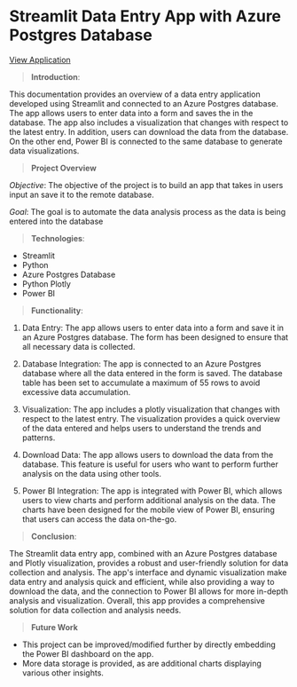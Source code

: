 # Streamlit Data Entry App with Azure Postgres Database

[View Application](https://telrich-streamlit-database-connection-test-db-test-cdg8zc.streamlit.app/)

>**Introduction**:

This documentation provides an overview of a data entry application developed using Streamlit and connected to an Azure Postgres database. 
The app allows users to enter data into a form and saves the in the database.
The app also includes a visualization that changes with respect to the latest entry. In addition, users can download the data from the database. On the other end, Power BI is connected to the same database to generate data visualizations.

>**Project Overview**

_Objective_: The objective of the project is to build an app that takes in users input an save it to the remote database.

_Goal_: The goal is to automate the data analysis process as the data is being entered into the database

>**Technologies**:

* Streamlit
* Python
* Azure Postgres Database
* Python Plotly
* Power BI

>**Functionality**:

1. Data Entry: The app allows users to enter data into a form and save it in an Azure Postgres database. The form has been designed to ensure that all necessary data is collected.

2. Database Integration: The app is connected to an Azure Postgres database where all the data entered in the form is saved. The database table has been set to accumulate a maximum of 55 rows to avoid excessive data accumulation.

3. Visualization: The app includes a plotly visualization that changes with respect to the latest entry. The visualization provides a quick overview of the data entered and helps users to understand the trends and patterns.

4. Download Data: The app allows users to download the data from the database. This feature is useful for users who want to perform further analysis on the data using other tools.

5. Power BI Integration: The app is integrated with Power BI, which allows users to view charts and perform additional analysis on the data. The charts have been designed for the mobile view of Power BI, ensuring that users can access the data on-the-go.

> **Conclusion**:

The Streamlit data entry app, combined with an Azure Postgres database and Plotly visualization, provides a robust and user-friendly solution for data collection and analysis. The app's interface and dynamic visualization make data entry and analysis quick and efficient, while also providing a way to download the data, and the connection to Power BI allows for more in-depth analysis and visualization. Overall, this app provides a comprehensive solution for data collection and analysis needs.

> **Future Work**

* This project can be improved/modified further by directly embedding the Power BI dashboard on the app. 
* More data storage is provided, as are additional charts displaying various other insights.
    